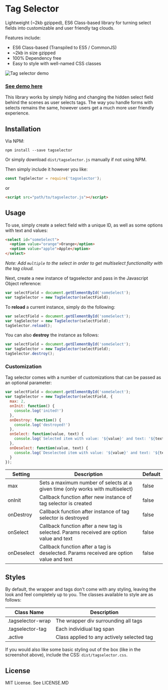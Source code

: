 # Tag Selector

Lightweight (~2kb gzipped), ES6 Class-based library for turning select fields into customizable and user friendly tag clouds.

Features include:

* ES6 Class-based (Transpiled to ES5 / CommonJS)
* ~2kb in size gzipped
* 100% Dependency free
* Easy to style with well-named CSS classes

![Tag selector demo](http://i66.tinypic.com/2pt5bae.jpg)

### [See demo here](http://ryanfitzgerald.github.io/tagselector/)

This library works by simply hiding and changing the hidden select field behind the scenes as user selects tags. The way you handle forms with selects remains the same, however users get a much more user friendly experience.

## Installation

Via NPM:

```
npm install --save tagselector
```

Or simply download `dist/tagselector.js` manually if not using NPM.

Then simply include it however you like:

```javascript
const TagSelector = require('tagselector');
```

or

```html
<script src="path/to/tagselector.js"></script>
```

## Usage

To use, simply create a select field with a unique ID, as well as some options with text and values:

```html
<select id="someSelect">
  <option value="orange">Orange</option>
  <option value="apple">Apple</option>
</select>
```

*Note: Add `multiple` to the select in order to get multiselect functionality with the tag cloud.*

Next, create a new instance of tagselector and pass in the Javascript Object reference:

```javascript
var selectField = document.getElementById('someSelect');
var tagSelector = new TagSelector(selectField);
```

To **reload** a current instance, simply do the following:

```javascript
var selectField = document.getElementById('someSelect');
var tagSelector = new TagSelector(selectField);
tagSelector.reload();
```

You can also **destroy** the instance as follows:

```javascript
var selectField = document.getElementById('someSelect');
var tagSelector = new TagSelector(selectField);
tagSelector.destroy();
```
### Customization

Tag selector comes with a number of customizations that can be passed as an optional parameter:

```javascript
var selectField = document.getElementById('someSelect');
var tagSelector = new TagSelector(selectField, {
  max: 2,
  onInit: function() {
    console.log('inited!')
  },
  onDestroy: function() {
    console.log('destroyed!')
  },
  onSelect: function(value, text) {
    console.log(`Selected item with value: '${value}' and text: '${text}'`)
  },
  onDeselect: function(value, text) {
    console.log(`Deselected item with value: '${value}' and text: '${text}'`)
  }
});
```

| Setting | Description | Default |
| ------- | ----------- | ------- |
| max | Sets a maximum number of selects at a given time (only works with multiselect) | false |
| onInit | Callback function after new instance of tag selector is created | false |
| onDestroy | Callback function after instance of tag selector is destroyed | false |
| onSelect | Callback function after a new tag is selected. Params received are option value and text | false |
| onDeselect | Callback function after a tag is deselected. Params received are option value and text | false |

## Styles

By default, the wrapper and tags don't come with any styling, leaving the look and feel completely up to you. The classes available to style are as follows:

| Class Name | Description |
| ---------- | ----------- |
| .tagselector-wrap | The wrapper div surrounding all tags |
| .tagselector-tag | Each individiual tag span |
| .active | Class applied to any actively selected tag |

If you would also like some basic styling out of the box (like in the screenshot above), include the CSS:  ``dist/tagselector.css``.

## License

MIT License. See LICENSE.MD
